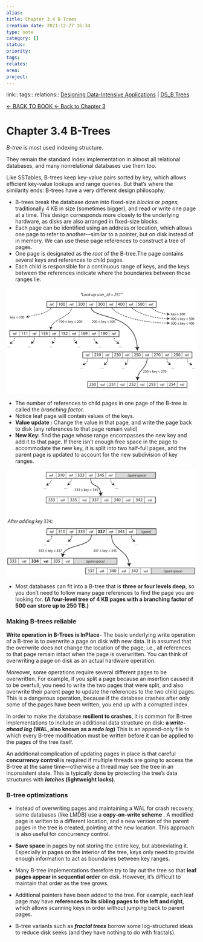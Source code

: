 ```yaml
---
alias: 
title: Chapter 3.4 B-Trees 
creation date: 2021-12-27 16:34
type: note
category: []
status:
priority:
tags:
relates: 
area: 
project:
---
```

link:: 
tags:: 
relations:: [Designing Data-Intensive Applications](Designing%20Data-Intensive%20Applications.md) | [DS_B Trees](../../Data_Structure_And_Algo/DS_B%20Trees.md)

[<- BACK TO BOOK ](Designing%20Data-Intensive%20Applications.md)
[<- Back to Chapter 3](DDIA-%20Chapter%203.%20Storage%20and%20Retrieval.md)

# Chapter 3.4 B-Trees

 _B-tree_ is most used indexing structure.

 They remain the standard index implementation in almost all relational databases, and many nonrelational databases use them too.

Like SSTables, B-trees keep key-value pairs sorted by key, which allows efficient key-value lookups and range queries. 
But that’s where the similarity ends: B-trees have a very different design philosophy.



- B-trees break the database down into fixed-size _blocks_ or _pages_, traditionally 4 KB in size (sometimes bigger), and read or write one page at a time. This design corresponds more closely to the underlying hardware, as disks are also arranged in fixed-size blocks.
- Each page can be identified using an address or location, which allows one page to refer to another—similar to a pointer, but on disk instead of in memory. We can use these page references to construct a tree of pages.
- One page is designated as the _root_ of the B-tree.The page contains several keys and references to child pages. 
- Each child is responsible for a continuous range of keys, and the keys between the references indicate where the boundaries between those ranges lie.

![ddia_0306](Resources/ddia_0306.png)

- The number of references to child pages in one page of the B-tree is called the _branching factor_.
- Notice leaf page will contain values of the keys.
- **Value update :** Change the value in that page, and write the page back to disk (any references to that page remain valid)
- **New Key:**  find the page whose range encompasses the new key and add it to that page. If there isn’t enough free space in the page to accommodate the new key, it is split into two half-full pages, and the parent page is updated to account for the new subdivision of key ranges.

![ddia_0307](Resources/ddia_0307.png)


- Most databases can fit into a B-tree that is **three or four levels deep**, so you don’t need to follow many page references to find the page you are looking for. **(A four-level tree of 4 KB pages with a branching factor of 500 can store up to 250 TB.)**

### Making B-trees reliable

**Write operation in B-Trees is InPlace**-
The basic underlying write operation of a B-tree is to overwrite a page on disk with new data. It is assumed that the overwrite does not change the location of the page; i.e., all references to that page remain intact when the page is overwritten.
You can think of overwriting a page on disk as an actual hardware operation.

Moreover, some operations require several different pages to be overwritten. 
For example, if you split a page because an insertion caused it to be overfull, you need to write the two pages that were split, and also overwrite their parent page to update the references to the two child pages. 
This is a dangerous operation, because if the database crashes after only some of the pages have been written, you end up with a corrupted index.

In order to make the database **resilient to crashes**, it is common for B-tree implementations to include an additional data structure on disk: 
**a _write-ahead log_ (WAL, also known as a _redo log_)**
This is an append-only file to which every B-tree modification must be written before it can be applied to the pages of the tree itself.

An additional complication of updating pages in place is that careful **concurrency control** is required if multiple threads are going to access the B-tree at the same time—otherwise a thread may see the tree in an inconsistent state. 
This is typically done by protecting the tree’s data structures with **_latches_ (lightweight locks)**.

### B-tree optimizations

-  Instead of overwriting pages and maintaining a WAL for crash recovery, some databases (like LMDB) use a **copy-on-write scheme** . A modified page is written to a different location, and a new version of the parent pages in the tree is created, pointing at the new location. This approach is also useful for concurrency control.
    
-  **Save space** in pages by not storing the entire key, but abbreviating it. Especially in pages on the interior of the tree, keys only need to provide enough information to act as boundaries between key ranges.
    
-  Many B-tree implementations therefore try to lay out the tree so that **leaf pages appear in sequential order** on disk. However, it’s difficult to maintain that order as the tree grows.
    
-   Additional pointers have been added to the tree. For example, each leaf page may have **references to its sibling pages to the left and right**, which allows scanning keys in order without jumping back to parent pages.
    
-   B-tree variants such as **_fractal trees_** borrow some log-structured ideas to reduce disk seeks (and they have nothing to do with fractals).


